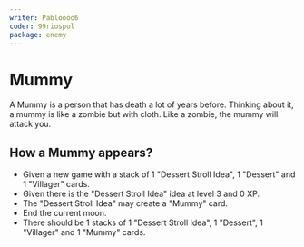 ```yaml
---
writer: Pabloooo6
coder: 99riospol
package: enemy
---
```


# Mummy

A Mummy is a person that has death a lot of years before. Thinking about it,
a mummy is like a zombie but with cloth. Like a zombie, the mummy will
attack you.

## How a Mummy appears?

 * Given a new game with a stack of 1 "Dessert Stroll Idea", 1 "Dessert" and 1 "Villager" cards.
 * Given there is the "Dessert Stroll Idea" idea at level 3 and 0 XP.
 * The "Dessert Stroll Idea" may create a "Mummy" card.
 * End the current moon.
 * There should be 1 stacks of 1 "Dessert Stroll Idea", 1 "Dessert", 1 "Villager" and 1 "Mummy" cards.
